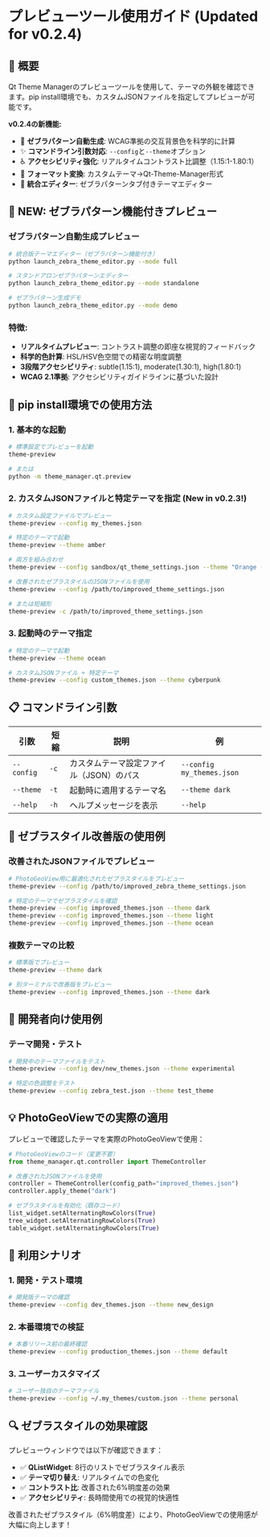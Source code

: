 # プレビューツール使用ガイド (Updated for v0.2.4)

## 📖 概要

Qt Theme Managerのプレビューツールを使用して、テーマの外観を確認できます。pip install環境でも、カスタムJSONファイルを指定してプレビューが可能です。

**v0.2.4の新機能:**
- 🦓 **ゼブラパターン自動生成**: WCAG準拠の交互背景色を科学的に計算
- ✨ **コマンドライン引数対応**: `--config`と`--theme`オプション
- ♿ **アクセシビリティ強化**: リアルタイムコントラスト比調整（1.15:1-1.80:1）
- 🔄 **フォーマット変換**: カスタムテーマ→Qt-Theme-Manager形式
- 🎨 **統合エディター**: ゼブラパターンタブ付きテーマエディター

## 🦓 NEW: ゼブラパターン機能付きプレビュー

### ゼブラパターン自動生成プレビュー

```bash
# 統合版テーマエディター（ゼブラパターン機能付き）
python launch_zebra_theme_editor.py --mode full

# スタンドアロンゼブラパターンエディター
python launch_zebra_theme_editor.py --mode standalone

# ゼブラパターン生成デモ
python launch_zebra_theme_editor.py --mode demo
```

### 特徴:
- **リアルタイムプレビュー**: コントラスト調整の即座な視覚的フィードバック
- **科学的色計算**: HSL/HSV色空間での精密な明度調整
- **3段階アクセシビリティ**: subtle(1.15:1), moderate(1.30:1), high(1.80:1)
- **WCAG 2.1準拠**: アクセシビリティガイドラインに基づいた設計

## 🚀 pip install環境での使用方法

### 1. 基本的な起動

```bash
# 標準設定でプレビューを起動
theme-preview

# または
python -m theme_manager.qt.preview
```

### 2. カスタムJSONファイルと特定テーマを指定 (New in v0.2.3!)

```bash
# カスタム設定ファイルでプレビュー
theme-preview --config my_themes.json

# 特定のテーマで起動
theme-preview --theme amber

# 両方を組み合わせ
theme-preview --config sandbox/qt_theme_settings.json --theme "Orange (Improved)"
```

```bash
# 改善されたゼブラスタイルのJSONファイルを使用
theme-preview --config /path/to/improved_theme_settings.json

# または短縮形
theme-preview -c /path/to/improved_theme_settings.json
```

### 3. 起動時のテーマ指定

```bash
# 特定のテーマで起動
theme-preview --theme ocean

# カスタムJSONファイル + 特定テーマ
theme-preview --config custom_themes.json --theme cyberpunk
```

## 📋 コマンドライン引数

| 引数 | 短縮 | 説明 | 例 |
|------|------|------|-----|
| `--config` | `-c` | カスタムテーマ設定ファイル（JSON）のパス | `--config my_themes.json` |
| `--theme` | `-t` | 起動時に適用するテーマ名 | `--theme dark` |
| `--help` | `-h` | ヘルプメッセージを表示 | `--help` |

## 🎨 ゼブラスタイル改善版の使用例

### 改善されたJSONファイルでプレビュー

```bash
# PhotoGeoView用に最適化されたゼブラスタイルをプレビュー
theme-preview --config /path/to/improved_zebra_theme_settings.json

# 特定のテーマでゼブラスタイルを確認
theme-preview --config improved_themes.json --theme dark
theme-preview --config improved_themes.json --theme light
theme-preview --config improved_themes.json --theme ocean
```

### 複数テーマの比較

```bash
# 標準版でプレビュー
theme-preview --theme dark

# 別ターミナルで改善版をプレビュー
theme-preview --config improved_themes.json --theme dark
```

## 🔧 開発者向け使用例

### テーマ開発・テスト

```bash
# 開発中のテーマファイルをテスト
theme-preview --config dev/new_themes.json --theme experimental

# 特定の色調整をテスト
theme-preview --config zebra_test.json --theme test_theme
```

## 💡 PhotoGeoViewでの実際の適用

プレビューで確認したテーマを実際のPhotoGeoViewで使用：

```python
# PhotoGeoViewのコード（変更不要）
from theme_manager.qt.controller import ThemeController

# 改善されたJSONファイルを使用
controller = ThemeController(config_path="improved_themes.json")
controller.apply_theme("dark")

# ゼブラスタイルを有効化（既存コード）
list_widget.setAlternatingRowColors(True)
tree_widget.setAlternatingRowColors(True)
table_widget.setAlternatingRowColors(True)
```

## 🎯 利用シナリオ

### 1. **開発・テスト環境**
```bash
# 開発版テーマの確認
theme-preview --config dev_themes.json --theme new_design
```

### 2. **本番環境での検証**
```bash
# 本番リリース前の最終確認
theme-preview --config production_themes.json --theme default
```

### 3. **ユーザーカスタマイズ**
```bash
# ユーザー独自のテーマファイル
theme-preview --config ~/.my_themes/custom.json --theme personal
```

## 🔍 ゼブラスタイルの効果確認

プレビューウィンドウでは以下が確認できます：

- ✅ **QListWidget**: 8行のリストでゼブラスタイル表示
- ✅ **テーマ切り替え**: リアルタイムでの色変化
- ✅ **コントラスト比**: 改善された6%明度差の効果
- ✅ **アクセシビリティ**: 長時間使用での視覚的快適性

改善されたゼブラスタイル（6%明度差）により、PhotoGeoViewでの使用感が大幅に向上します！
